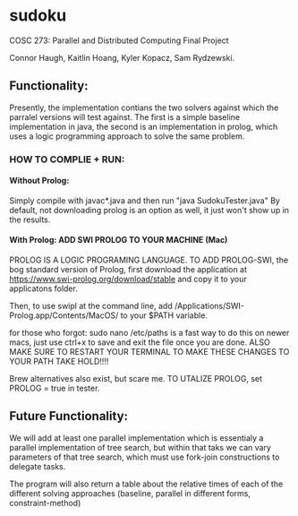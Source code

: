 # sudoku
COSC 273: Parallel and Distributed Computing Final Project

Connor Haugh, Kaitlin Hoang, Kyler Kopacz, Sam Rydzewski.

## Functionality:
Presently, the implementation contians the two solvers against which the parralel versions will test against. The first is a simple baseline implementation in java, the second is an implementation in prolog, which uses a logic programming approach to solve the same problem.


### HOW TO COMPLIE + RUN:

#### Without Prolog: 
Simply compile with javac*.java and then run "java SudokuTester.java" 
By default, not downloading prolog is an option as well, it just won't show up in the results. 

#### With Prolog: ADD SWI PROLOG TO YOUR MACHINE (Mac)

PROLOG IS A LOGIC PROGRAMING LANGUAGE. TO ADD PROLOG-SWI, the bog standard version of Prolog, first download the application at https://www.swi-prolog.org/download/stable and copy it to your applicatons folder.

Then, to use swipl at the command line, add /Applications/SWI-Prolog.app/Contents/MacOS/ to your $PATH variable.

for those who forgot: sudo nano /etc/paths is a fast way to do this on newer macs, just use ctrl+x to save and exit the file once you are done. ALSO MAKE SURE TO RESTART YOUR TERMINAL TO MAKE THESE CHANGES TO YOUR PATH TAKE HOLD!!!!

Brew alternatives also exist, but scare me.
TO UTALIZE PROLOG, set PROLOG = true in tester.

## Future Functionality:

We will add at least one parallel implementation which is essentialy a parallel implementation of tree search, but within that taks we can vary parameters of that tree search, which must use fork-join constructions to delegate tasks.

The program will also return a table about the relative times of each of the different solving approaches (baseline, parallel in different forms, constraint-method)

